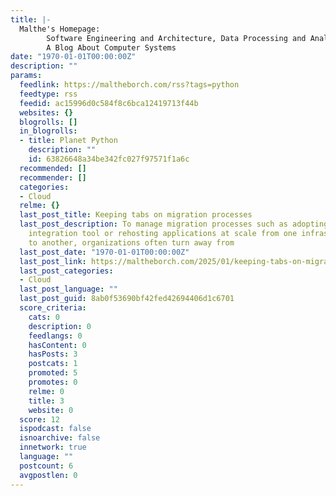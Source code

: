 ```yaml
---
title: |-
  Malthe's Homepage:
        Software Engineering and Architecture, Data Processing and Analytics
        A Blog About Computer Systems
date: "1970-01-01T00:00:00Z"
description: ""
params:
  feedlink: https://maltheborch.com/rss?tags=python
  feedtype: rss
  feedid: ac15996d0c584f8c6bca12419713f44b
  websites: {}
  blogrolls: []
  in_blogrolls:
  - title: Planet Python
    description: ""
    id: 63826648a34be342fc027f97571f1a6c
  recommended: []
  recommender: []
  categories:
  - Cloud
  relme: {}
  last_post_title: Keeping tabs on migration processes
  last_post_description: To manage migration processes such as adopting a new data
    integration tool or rehosting applications at scale from one infrastructure service
    to another, organizations often turn away from
  last_post_date: "1970-01-01T00:00:00Z"
  last_post_link: https://maltheborch.com/2025/01/keeping-tabs-on-migration-processes.html
  last_post_categories:
  - Cloud
  last_post_language: ""
  last_post_guid: 8ab0f53690bf42fed42694406d1c6701
  score_criteria:
    cats: 0
    description: 0
    feedlangs: 0
    hasContent: 0
    hasPosts: 3
    postcats: 1
    promoted: 5
    promotes: 0
    relme: 0
    title: 3
    website: 0
  score: 12
  ispodcast: false
  isnoarchive: false
  innetwork: true
  language: ""
  postcount: 6
  avgpostlen: 0
---
```

